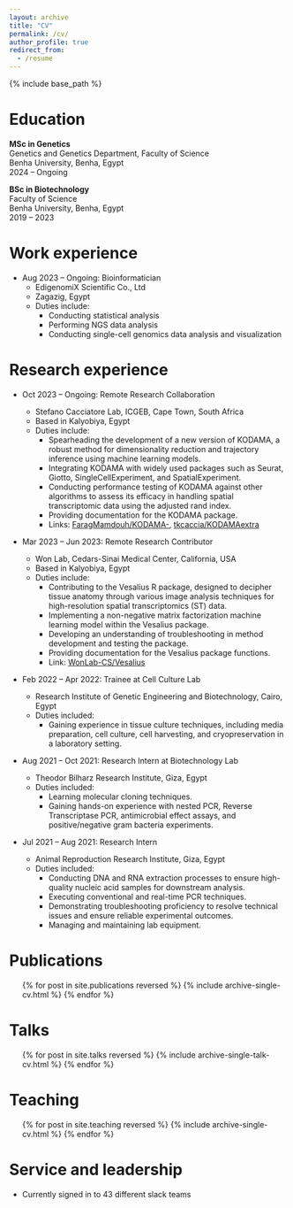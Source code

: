 ```yaml
---
layout: archive
title: "CV"
permalink: /cv/
author_profile: true
redirect_from:
  - /resume
---
```


{% include base_path %}

Education
======
**MSc in Genetics**  
Genetics and Genetics Department, Faculty of Science  
Benha University, Benha, Egypt  
2024 – Ongoing  

**BSc in Biotechnology**  
Faculty of Science  
Benha University, Benha, Egypt  
2019 – 2023  

Work experience
======
* Aug 2023 – Ongoing: Bioinformatician  
  * EdigenomiX Scientific Co., Ltd  
  * Zagazig, Egypt  
  * Duties include:  
    - Conducting statistical analysis  
    - Performing NGS data analysis  
    - Conducting single-cell genomics data analysis and visualization  

  
Research experience
======
* Oct 2023 – Ongoing: Remote Research Collaboration  
  * Stefano Cacciatore Lab, ICGEB, Cape Town, South Africa  
  * Based in Kalyobiya, Egypt  
  * Duties include:  
    - Spearheading the development of a new version of KODAMA, a robust method for dimensionality reduction and trajectory inference using machine learning models.  
    - Integrating KODAMA with widely used packages such as Seurat, Giotto, SingleCellExperiment, and SpatialExperiment.  
    - Conducting performance testing of KODAMA against other algorithms to assess its efficacy in handling spatial transcriptomic data using the adjusted rand index.  
    - Providing documentation for the KODAMA package.  
    * Links: [FaragMamdouh/KODAMA-](https://github.com/FaragMamdouh/KODAMA-/tree/main), [tkcaccia/KODAMAextra](https://github.com/tkcaccia/KODAMAextra)  

* Mar 2023 – Jun 2023: Remote Research Contributor  
  * Won Lab, Cedars-Sinai Medical Center, California, USA  
  * Based in Kalyobiya, Egypt  
  * Duties include:  
    - Contributing to the Vesalius R package, designed to decipher tissue anatomy through various image analysis techniques for high-resolution spatial transcriptomics (ST) data.  
    - Implementing a non-negative matrix factorization machine learning model within the Vesalius package.  
    - Developing an understanding of troubleshooting in method development and testing the package.  
    - Providing documentation for the Vesalius package functions.  
    * Link: [WonLab-CS/Vesalius](https://github.com/WonLab-CS/Vesalius)  

* Feb 2022 – Apr 2022: Trainee at Cell Culture Lab  
  * Research Institute of Genetic Engineering and Biotechnology, Cairo, Egypt  
  * Duties included:  
    - Gaining experience in tissue culture techniques, including media preparation, cell culture, cell harvesting, and cryopreservation in a laboratory setting.  

* Aug 2021 – Oct 2021: Research Intern at Biotechnology Lab  
  * Theodor Bilharz Research Institute, Giza, Egypt  
  * Duties included:  
    - Learning molecular cloning techniques.  
    - Gaining hands-on experience with nested PCR, Reverse Transcriptase PCR, antimicrobial effect assays, and positive/negative gram bacteria experiments.  

* Jul 2021 – Aug 2021: Research Intern  
  * Animal Reproduction Research Institute, Giza, Egypt  
  * Duties included:  
    - Conducting DNA and RNA extraction processes to ensure high-quality nucleic acid samples for downstream analysis.  
    - Executing conventional and real-time PCR techniques.  
    - Demonstrating troubleshooting proficiency to resolve technical issues and ensure reliable experimental outcomes.  
    - Managing and maintaining lab equipment.  


Publications
======
  <ul>{% for post in site.publications reversed %}
    {% include archive-single-cv.html %}
  {% endfor %}</ul>
  
Talks
======
  <ul>{% for post in site.talks reversed %}
    {% include archive-single-talk-cv.html  %}
  {% endfor %}</ul>
  
Teaching
======
  <ul>{% for post in site.teaching reversed %}
    {% include archive-single-cv.html %}
  {% endfor %}</ul>
  
Service and leadership
======
* Currently signed in to 43 different slack teams
